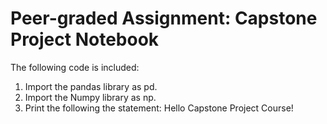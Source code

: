 # Peer-graded Assignment: Capstone Project Notebook
The following code is included:
1. Import the pandas library as pd.
2. Import the Numpy library as np.
3. Print the following the statement: Hello Capstone Project Course!
